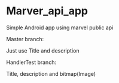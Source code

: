 # Marver_api_app
Simple Android app using marvel public api

Master branch:

Just use Title and description

HandlerTest branch:

Title, description and bitmap(Image)
